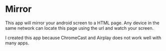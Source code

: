 # Mirror
This app will mirror your android screen to a HTML page.
Any device in the same network can locate this page using the url and watch your screen.

I created this app because ChromeCast and Airplay does not work well with many apps.
